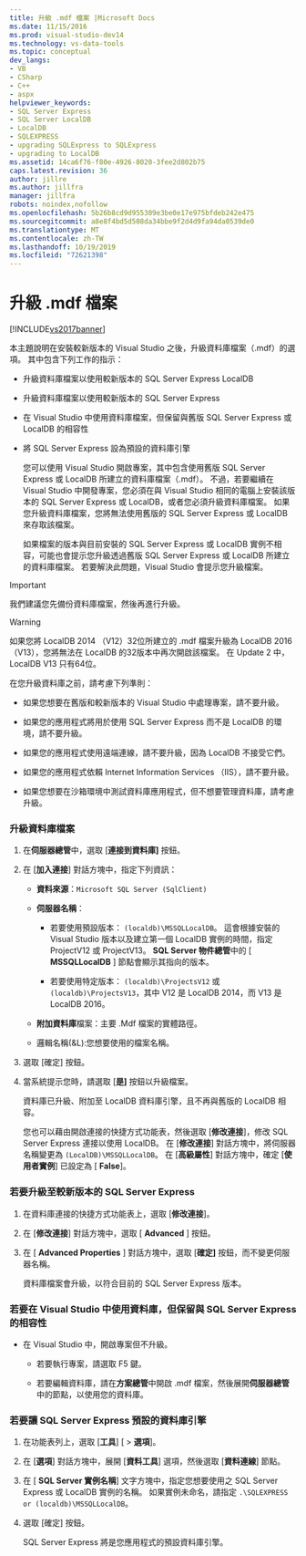 ```yaml
---
title: 升級 .mdf 檔案 |Microsoft Docs
ms.date: 11/15/2016
ms.prod: visual-studio-dev14
ms.technology: vs-data-tools
ms.topic: conceptual
dev_langs:
- VB
- CSharp
- C++
- aspx
helpviewer_keywords:
- SQL Server Express
- SQL Server LocalDB
- LocalDB
- SQLEXPRESS
- upgrading SQLExpress to SQLExpress
- upgrading to LocalDB
ms.assetid: 14ca6f76-f80e-4926-8020-3fee2d802b75
caps.latest.revision: 36
author: jillre
ms.author: jillfra
manager: jillfra
robots: noindex,nofollow
ms.openlocfilehash: 5b26b8cd9d955309e3be0e17e975bfdeb242e475
ms.sourcegitcommit: a8e8f4bd5d508da34bbe9f2d4d9fa94da0539de0
ms.translationtype: MT
ms.contentlocale: zh-TW
ms.lasthandoff: 10/19/2019
ms.locfileid: "72621398"
---
```

# <a name="upgrade-mdf-files"></a>升級 .mdf 檔案
[!INCLUDE[vs2017banner](../includes/vs2017banner.md)]

本主題說明在安裝較新版本的 Visual Studio 之後，升級資料庫檔案（.mdf）的選項。 其中包含下列工作的指示：

- 升級資料庫檔案以使用較新版本的 SQL Server Express LocalDB

- 升級資料庫檔案以使用較新版本的 SQL Server Express

- 在 Visual Studio 中使用資料庫檔案，但保留與舊版 SQL Server Express 或 LocalDB 的相容性

- 將 SQL Server Express 設為預設的資料庫引擎

  您可以使用 Visual Studio 開啟專案，其中包含使用舊版 SQL Server Express 或 LocalDB 所建立的資料庫檔案（.mdf）。 不過，若要繼續在 Visual Studio 中開發專案，您必須在與 Visual Studio 相同的電腦上安裝該版本的 SQL Server Express 或 LocalDB，或者您必須升級資料庫檔案。 如果您升級資料庫檔案，您將無法使用舊版的 SQL Server Express 或 LocalDB 來存取該檔案。

  如果檔案的版本與目前安裝的 SQL Server Express 或 LocalDB 實例不相容，可能也會提示您升級透過舊版 SQL Server Express 或 LocalDB 所建立的資料庫檔案。 若要解決此問題，Visual Studio 會提示您升級檔案。

> [!IMPORTANT]
> 我們建議您先備份資料庫檔案，然後再進行升級。

> [!WARNING]
> 如果您將 LocalDB 2014 （V12）32位所建立的 .mdf 檔案升級為 LocalDB 2016 （V13），您將無法在 LocalDB 的32版本中再次開啟該檔案。  在 Update 2 中，LocalDB V13 只有64位。

 在您升級資料庫之前，請考慮下列準則：

- 如果您想要在舊版和較新版本的 Visual Studio 中處理專案，請不要升級。

- 如果您的應用程式將用於使用 SQL Server Express 而不是 LocalDB 的環境，請不要升級。

- 如果您的應用程式使用遠端連線，請不要升級，因為 LocalDB 不接受它們。

- 如果您的應用程式依賴 Internet Information Services （IIS），請不要升級。

- 如果您想要在沙箱環境中測試資料庫應用程式，但不想要管理資料庫，請考慮升級。

### <a name="to-upgrade-a-database-file"></a>升級資料庫檔案

1. 在**伺服器總管**中，選取 [**連接到資料庫]** 按鈕。

2. 在 [**加入連接**] 對話方塊中，指定下列資訊：

   - **資料來源**：`Microsoft SQL Server (SqlClient)`

   - **伺服器名稱**：

       - 若要使用預設版本： `(localdb)\MSSQLLocalDB`。  這會根據安裝的 Visual Studio 版本以及建立第一個 LocalDB 實例的時間，指定 ProjectV12 或 ProjectV13。 **SQL Server 物件總管**中的 [ **MSSQLLocalDB** ] 節點會顯示其指向的版本。

       - 若要使用特定版本： `(localdb)\ProjectsV12` 或 `(localdb)\ProjectsV13`，其中 V12 是 LocalDB 2014，而 V13 是 LocalDB 2016。

   - **附加資料庫**檔案：主要 .Mdf 檔案的實體路徑。

   - 邏輯名稱(&L):您想要使用的檔案名稱。

3. 選取 [確定] 按鈕。

4. 當系統提示您時，請選取 [**是]** 按鈕以升級檔案。

   資料庫已升級、附加至 LocalDB 資料庫引擎，且不再與舊版的 LocalDB 相容。

   您也可以藉由開啟連接的快捷方式功能表，然後選取 [**修改連接**]，修改 SQL Server Express 連接以使用 LocalDB。 在 [**修改連接**] 對話方塊中，將伺服器名稱變更為 `(LocalDB)\MSSQLLocalDB`。 在 [**高級屬性**] 對話方塊中，確定 [**使用者實例**] 已設定為 [ **False**]。

### <a name="to-upgrade-to-a-newer-version-of-sql-server-express"></a>若要升級至較新版本的 SQL Server Express

1. 在資料庫連接的快捷方式功能表上，選取 [**修改連接**]。

2. 在 [**修改連接**] 對話方塊中，選取 [ **Advanced** ] 按鈕。

3. 在 [ **Advanced Properties** ] 對話方塊中，選取 [**確定]** 按鈕，而不變更伺服器名稱。

   資料庫檔案會升級，以符合目前的 SQL Server Express 版本。

### <a name="to-work-with-the-database-in-visual-studio-but-retain-compatibility-with-sql-server-express"></a>若要在 Visual Studio 中使用資料庫，但保留與 SQL Server Express 的相容性

- 在 Visual Studio 中，開啟專案但不升級。

  - 若要執行專案，請選取 F5 鍵。

  - 若要編輯資料庫，請在**方案總管**中開啟 .mdf 檔案，然後展開**伺服器總管**中的節點，以使用您的資料庫。

### <a name="to-make-sql-server-express-the-default-database-engine"></a>若要讓 SQL Server Express 預設的資料庫引擎

1. 在功能表列上，選取 [**工具**] [ > **選項**]。

2. 在 [**選項**] 對話方塊中，展開 [**資料工具**] 選項，然後選取 [**資料連線**] 節點。

3. 在 [ **SQL Server 實例名稱**] 文字方塊中，指定您想要使用之 SQL Server Express 或 LocalDB 實例的名稱。 如果實例未命名，請指定 `.\SQLEXPRESS or (localdb)\MSSQLLocalDB`。

4. 選取 [確定] 按鈕。

   SQL Server Express 將是您應用程式的預設資料庫引擎。
